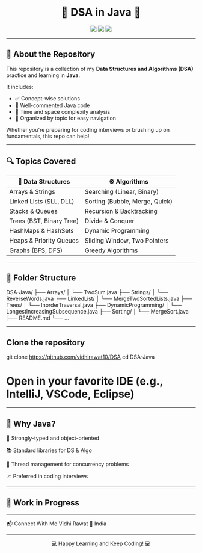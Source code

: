 <h1 align="center">📘 DSA in Java 🚀</h1>

<p align="center">
  <img src="https://img.shields.io/badge/Language-Java-orange?style=for-the-badge" />
  <img src="https://img.shields.io/badge/Data%20Structures-Explained-9cf?style=for-the-badge" />
  <img src="https://img.shields.io/badge/Algorithms-Implemented-brightgreen?style=for-the-badge" />
</p>

---

## 🧠 About the Repository

This repository is a collection of my **Data Structures and Algorithms (DSA)** practice and learning in **Java**.

It includes:

- ✅ Concept-wise solutions
- 🧩 Well-commented Java code
- 🎯 Time and space complexity analysis
- 📂 Organized by topic for easy navigation

Whether you're preparing for coding interviews or brushing up on fundamentals, this repo can help!

---

## 🔍 Topics Covered

| 🧩 Data Structures      | ⚙️ Algorithms           |
|-------------------------|-------------------------|
| Arrays & Strings         | Searching (Linear, Binary) |
| Linked Lists (SLL, DLL)  | Sorting (Bubble, Merge, Quick) |
| Stacks & Queues          | Recursion & Backtracking |
| Trees (BST, Binary Tree) | Divide & Conquer       |
| HashMaps & HashSets      | Dynamic Programming     |
| Heaps & Priority Queues  | Sliding Window, Two Pointers |
| Graphs (BFS, DFS)        | Greedy Algorithms       |

---

## 📁 Folder Structure

DSA-Java/
├── Arrays/
│ └── TwoSum.java
├── Strings/
│ └── ReverseWords.java
├── LinkedList/
│ └── MergeTwoSortedLists.java
├── Trees/
│ └── InorderTraversal.java
├── DynamicProgramming/
│ └── LongestIncreasingSubsequence.java
├── Sorting/
│ └── MergeSort.java
├── README.md
└── ...

---
## Clone the repository
git clone https://github.com/vidhirawat10/DSA
cd DSA-Java

# Open in your favorite IDE (e.g., IntelliJ, VSCode, Eclipse)
---
## 📌 Why Java?
💪 Strongly-typed and object-oriented

📚 Standard libraries for DS & Algo

🧵 Thread management for concurrency problems

📈 Preferred in coding interviews

---

## 🚧 Work in Progress

---

📬 Connect With Me
Vidhi Rawat
📍 India

---
<p align="center">💻 Happy Learning and Keep Coding! 💻</p>
